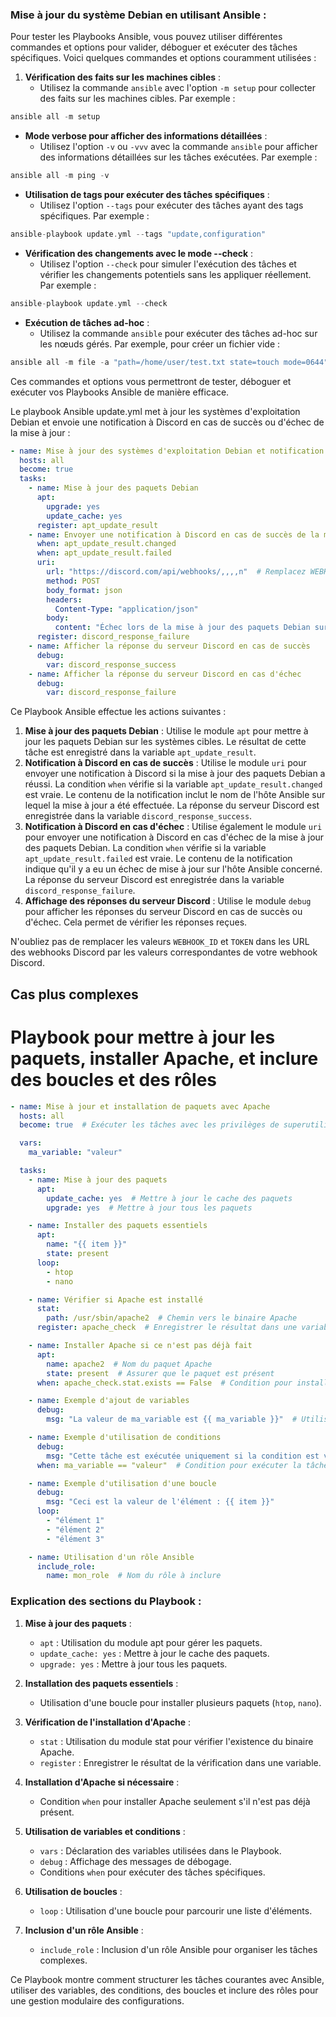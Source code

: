 ### Mise à jour du système Debian en utilisant Ansible :

Pour tester les Playbooks Ansible, vous pouvez utiliser différentes commandes et options pour valider, déboguer et exécuter des tâches spécifiques. Voici quelques commandes et options couramment utilisées :

1.  **Vérification des faits sur les machines cibles** :
    -   Utilisez la commande `ansible` avec l'option `-m setup` pour collecter des faits sur les machines cibles. Par exemple :
        
 
        

```cpp
ansible all -m setup

```

-   **Mode verbose pour afficher des informations détaillées** :
    -   Utilisez l'option `-v` ou `-vvv` avec la commande `ansible` pour afficher des informations détaillées sur les tâches exécutées. Par exemple :
        
       
        

```cpp
ansible all -m ping -v

```

-   **Utilisation de tags pour exécuter des tâches spécifiques** :
    -   Utilisez l'option `--tags` pour exécuter des tâches ayant des tags spécifiques. Par exemple :
        
       
        

```cpp
ansible-playbook update.yml --tags "update,configuration"

```



-   **Vérification des changements avec le mode --check** :
    -   Utilisez l'option `--check` pour simuler l'exécution des tâches et vérifier les changements potentiels sans les appliquer réellement. Par exemple :
        
        
        

```cpp
ansible-playbook update.yml --check

```

-   **Exécution de tâches ad-hoc** :
    -   Utilisez la commande `ansible` pour exécuter des tâches ad-hoc sur les nœuds gérés. Par exemple, pour créer un fichier vide :
        
       
        

```cpp
ansible all -m file -a "path=/home/user/test.txt state=touch mode=0644"

```

Ces commandes et options vous permettront de tester, déboguer et exécuter vos Playbooks Ansible de manière efficace.

Le playbook Ansible update.yml met à jour les systèmes d'exploitation Debian et envoie une notification à Discord en cas de succès ou d'échec de la mise à jour :

```yaml
- name: Mise à jour des systèmes d'exploitation Debian et notification à Discord
  hosts: all
  become: true
  tasks:
    - name: Mise à jour des paquets Debian
      apt:
        upgrade: yes
        update_cache: yes
      register: apt_update_result
    - name: Envoyer une notification à Discord en cas de succès de la mise à jour
      when: apt_update_result.changed
      when: apt_update_result.failed
      uri:
        url: "https://discord.com/api/webhooks/,,,,n"  # Remplacez WEBHOOK_ID et TOKEN par les valeurs de votre webhook Discord
        method: POST
        body_format: json
        headers:
          Content-Type: "application/json"
        body:
          content: "Échec lors de la mise à jour des paquets Debian sur {{ ansible_hostname }}"
      register: discord_response_failure
    - name: Afficher la réponse du serveur Discord en cas de succès
      debug:
        var: discord_response_success
    - name: Afficher la réponse du serveur Discord en cas d'échec
      debug:
        var: discord_response_failure

```



Ce Playbook Ansible effectue les actions suivantes :

1.  **Mise à jour des paquets Debian** : Utilise le module `apt` pour mettre à jour les paquets Debian sur les systèmes cibles. Le résultat de cette tâche est enregistré dans la variable `apt_update_result`.
2.  **Notification à Discord en cas de succès** : Utilise le module `uri` pour envoyer une notification à Discord si la mise à jour des paquets Debian a réussi. La condition `when` vérifie si la variable `apt_update_result.changed` est vraie. Le contenu de la notification inclut le nom de l'hôte Ansible sur lequel la mise à jour a été effectuée. La réponse du serveur Discord est enregistrée dans la variable `discord_response_success`.
3.  **Notification à Discord en cas d'échec** : Utilise également le module `uri` pour envoyer une notification à Discord en cas d'échec de la mise à jour des paquets Debian. La condition `when` vérifie si la variable `apt_update_result.failed` est vraie. Le contenu de la notification indique qu'il y a eu un échec de mise à jour sur l'hôte Ansible concerné. La réponse du serveur Discord est enregistrée dans la variable `discord_response_failure`.
4.  **Affichage des réponses du serveur Discord** : Utilise le module `debug` pour afficher les réponses du serveur Discord en cas de succès ou d'échec. Cela permet de vérifier les réponses reçues.

N'oubliez pas de remplacer les valeurs `WEBHOOK_ID` et `TOKEN` dans les URL des webhooks Discord par les valeurs correspondantes de votre webhook Discord.


####
###
## Cas plus complexes
# Playbook pour mettre à jour les paquets, installer Apache, et inclure des boucles et des rôles

```yaml
- name: Mise à jour et installation de paquets avec Apache
  hosts: all
  become: true  # Exécuter les tâches avec les privilèges de superutilisateur (root)

  vars:
    ma_variable: "valeur"

  tasks:
    - name: Mise à jour des paquets
      apt:
        update_cache: yes  # Mettre à jour le cache des paquets
        upgrade: yes  # Mettre à jour tous les paquets

    - name: Installer des paquets essentiels
      apt:
        name: "{{ item }}"
        state: present
      loop:
        - htop
        - nano

    - name: Vérifier si Apache est installé
      stat:
        path: /usr/sbin/apache2  # Chemin vers le binaire Apache
      register: apache_check  # Enregistrer le résultat dans une variable

    - name: Installer Apache si ce n'est pas déjà fait
      apt:
        name: apache2  # Nom du paquet Apache
        state: present  # Assurer que le paquet est présent
      when: apache_check.stat.exists == False  # Condition pour installer Apache si ce n'est pas déjà fait

    - name: Exemple d'ajout de variables
      debug:
        msg: "La valeur de ma_variable est {{ ma_variable }}"  # Utilisation de la variable ma_variable

    - name: Exemple d'utilisation de conditions
      debug:
        msg: "Cette tâche est exécutée uniquement si la condition est vraie"
      when: ma_variable == "valeur"  # Condition pour exécuter la tâche

    - name: Exemple d'utilisation d'une boucle
      debug:
        msg: "Ceci est la valeur de l'élément : {{ item }}"
      loop:
        - "élément 1"
        - "élément 2"
        - "élément 3"

    - name: Utilisation d'un rôle Ansible
      include_role:
        name: mon_role  # Nom du rôle à inclure
```



### Explication des sections du Playbook :

1.  **Mise à jour des paquets** :
    
    -   `apt` : Utilisation du module apt pour gérer les paquets.
    -   `update_cache: yes` : Mettre à jour le cache des paquets.
    -   `upgrade: yes` : Mettre à jour tous les paquets.
2.  **Installation des paquets essentiels** :
    
    -   Utilisation d'une boucle pour installer plusieurs paquets (`htop`, `nano`).
3.  **Vérification de l'installation d'Apache** :
    
    -   `stat` : Utilisation du module stat pour vérifier l'existence du binaire Apache.
    -   `register` : Enregistrer le résultat de la vérification dans une variable.
4.  **Installation d'Apache si nécessaire** :
    
    -   Condition `when` pour installer Apache seulement s'il n'est pas déjà présent.
5.  **Utilisation de variables et conditions** :
    
    -   `vars` : Déclaration des variables utilisées dans le Playbook.
    -   `debug` : Affichage des messages de débogage.
    -   Conditions `when` pour exécuter des tâches spécifiques.
6.  **Utilisation de boucles** :
    
    -   `loop` : Utilisation d'une boucle pour parcourir une liste d'éléments.
7.  **Inclusion d'un rôle Ansible** :
    
    -   `include_role` : Inclusion d'un rôle Ansible pour organiser les tâches complexes.

Ce Playbook montre comment structurer les tâches courantes avec Ansible, utiliser des variables, des conditions, des boucles et inclure des rôles pour une gestion modulaire des configurations.
